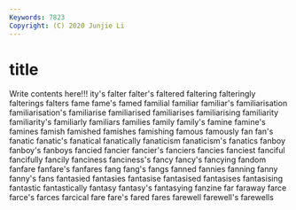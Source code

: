 ```yaml
---
Keywords: 7823
Copyright: (C) 2020 Junjie Li
---
```


# title

Write contents here!!!
ity's 
falter 
falter's 
faltered 
faltering 
falteringly 
falterings 
falters 
fame
fame's 
famed 
familial 
familiar 
familiar's 
familiarisation 
familiarisation's 
familiarise 
familiarised 
familiarises
familiarising 
familiarity 
familiarity's 
familiarly 
familiars 
families 
family 
family's 
famine 
famine's
famines 
famish 
famished 
famishes 
famishing 
famous 
famously 
fan 
fan's 
fanatic
fanatic's 
fanatical 
fanatically 
fanaticism 
fanaticism's 
fanatics 
fanboy 
fanboy's 
fanboys 
fancied
fancier 
fancier's 
fanciers 
fancies 
fanciest 
fanciful 
fancifully 
fancily 
fanciness 
fanciness's
fancy 
fancy's 
fancying 
fandom 
fanfare 
fanfare's 
fanfares 
fang 
fang's 
fangs
fanned 
fannies 
fanning 
fanny 
fanny's 
fans 
fantasied 
fantasies 
fantasise 
fantasised
fantasises 
fantasising 
fantastic 
fantastically 
fantasy 
fantasy's 
fantasying 
fanzine 
far 
faraway
farce 
farce's 
farces 
farcical 
fare 
fare's 
fared 
fares 
farewell 
farewell's
farewells 

